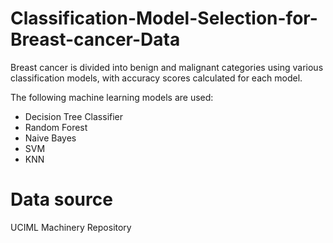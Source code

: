 # Classification-Model-Selection-for-Breast-cancer-Data
Breast cancer is divided into benign and malignant categories using various classification models, with accuracy scores calculated for each model.

The following machine learning models are used:
* Decision Tree Classifier
* Random Forest
* Naive Bayes
* SVM
* KNN
# Data source
UCIML Machinery Repository
